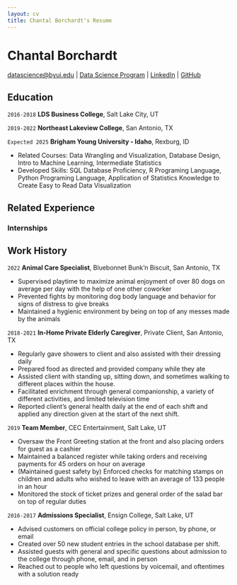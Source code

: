 ```yaml
---
layout: cv
title: Chantal Borchardt's Resume
---
```

# Chantal Borchardt

<div id="webaddress">
<a href="datascience@byui.edu">datascience@byui.edu</a>
| <a href="https://byuidatascience.github.io/development.html">Data Science Program</a>
| <a href="https://www.linkedin.com/groups/13537407/">LinkedIn</a>
| <a href="https://github.com/byuids-resumes">GitHub</a>
</div>

<!-- https://www.monique.tech/the-art-of-markdown -->

## Education

`2016-2018`
__LDS Business College__, Salt Lake City, UT

`2019-2022`
__Northeast Lakeview College__, San Antonio, TX

`Expected 2025`
__Brigham Young University - Idaho__, Rexburg, ID

- Related Courses: Data Wrangling and Visualization, Database Design, Intro to Machine Learning, Intermediate Statistics
- Developed Skills: SQL Database Proficiency, R Programing Language, Python Programing Language, Application of Statistics Knowledge to Create Easy to Read Data Visualization  

## Related Experience

### Internships

## Work History

`2022`
__Animal Care Specialist__, Bluebonnet Bunk’n Biscuit, San Antonio, TX

- Supervised playtime to maximize animal enjoyment of over 80 dogs on average per day with the help of one other coworker
- Prevented fights by monitoring dog body language and behavior for signs of distress to give breaks
- Maintained a hygienic environment by being on top of any messes made by the animals

`2018-2021`
__In-Home Private Elderly Caregiver__, Private Client, San Antonio, TX

- Regularly gave showers to client and also assisted with their dressing daily
- Prepared food as directed and provided company while they ate
- Assisted client with standing up, sitting down, and sometimes walking to different places within the house.
- Facilitated enrichment through general companionship, a variety of different activities, and limited television time
- Reported client’s general health daily at the end of each shift and applied any direction given at the start of the next shift.

`2019`
__Team Member__, CEC Entertainment, Salt Lake, UT

- Oversaw the Front Greeting station at the front and also placing orders for guest as a cashier
- Maintained a balanced register while taking orders and receiving payments for 45 orders on hour on average
- (Maintained guest safety by) Enforced checks for matching stamps on children and adults who wished to leave with an average of 133 people in an hour
- Monitored the stock of ticket prizes and general order of the salad bar on top of regular duties

`2016-2017`
__Admissions Specialist__, Ensign College, Salt Lake, UT

- Advised customers on official college policy in person, by phone, or email
- Created over 50 new student entries in the school database per shift.
- Assisted guests with general and specific questions about admission to the college through phone, email, and in person
- Reached out to people who left questions by voicemail, and oftentimes with a solution ready

<!-- ### Footer

Last updated: May 2013 -->
